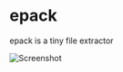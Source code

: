 epack
=====

epack is a tiny file extractor

![Screenshot](https://github.com/wfx/epack/blob/master/screenshot.jpg)
